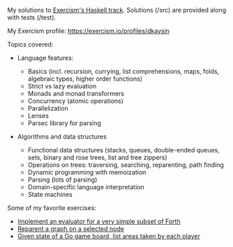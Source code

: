 My solutions to [Exercism's Haskell track](https://exercism.io/tracks/haskell). Solutions (/src) are provided along with tests (/test).

My Exercism profile: https://exercism.io/profiles/dkaysin

Topics covered:

* Language features:
	* Basics (incl. recursion, currying, list comprehensions, maps, folds, algebraic types, higher order functions)
	* Strict vs lazy evaluation
	* Monads and monad transformers
	* Concurrency (atomic operations)
	* Parallelization
	* Lenses
	* Parsec library for parsing

* Algorithms and data structures
	* Functional data structures (stacks, queues, double-ended queues, sets, binary and rose trees, list and tree zippers)
	* Operations on trees: traversing, searching, reparenting, path finding
	* Dynamic programming with memoization
	* Parsing (lots of parsing)
	* Domain-specific language interpretation
	* State machines

Some of my favorite exercises:

* [Implement an evaluator for a very simple subset of Forth](03_Hard/forth)
* [Reparent a graph on a selected node](03_Hard/pov)
* [Given state of a Go game board, list areas taken by each player](03_Hard/go-counting)
